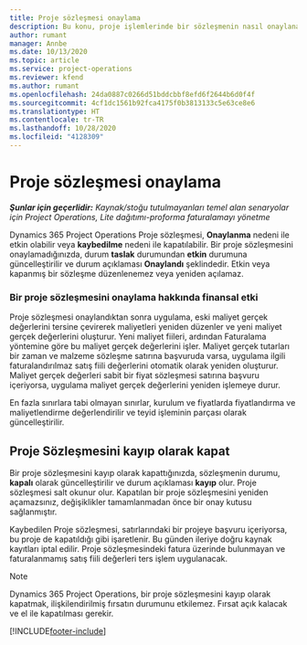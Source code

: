 ```yaml
---
title: Proje sözleşmesi onaylama
description: Bu konu, proje işlemlerinde bir sözleşmenin nasıl onaylanacağı hakkında bilgi verir.
author: rumant
manager: Annbe
ms.date: 10/13/2020
ms.topic: article
ms.service: project-operations
ms.reviewer: kfend
ms.author: rumant
ms.openlocfilehash: 24da0887c0266d51bddcbbf8efd6f2644b6d0f4f
ms.sourcegitcommit: 4cf1dc1561b92fca4175f0b3813133c5e63ce8e6
ms.translationtype: HT
ms.contentlocale: tr-TR
ms.lasthandoff: 10/28/2020
ms.locfileid: "4128309"
---
```

# <a name="confirm-a-project-contract"></a>Proje sözleşmesi onaylama

_**Şunlar için geçerlidir:** Kaynak/stoğu tutulmayanları temel alan senaryolar için Project Operations, Lite dağıtımı-proforma faturalamayı yönetme_

Dynamics 365 Project Operations Proje sözleşmesi, **Onaylanma** nedeni ile etkin olabilir veya **kaybedilme** nedeni ile kapatılabilir. Bir proje sözleşmesini onaylamadığınızda, durum **taslak** durumundan **etkin** durumuna güncelleştirilir ve durum açıklaması **Onaylandı** şeklindedir. Etkin veya kapanmış bir sözleşme düzenlenemez veya yeniden açılamaz. 

### <a name="financial-impact-of-confirming-a-project-contract"></a>Bir proje sözleşmesini onaylama hakkında finansal etki

Proje sözleşmesi onaylandıktan sonra uygulama, eski maliyet gerçek değerlerini tersine çevirerek maliyetleri yeniden düzenler ve yeni maliyet gerçek değerlerini oluşturur. Yeni maliyet fiileri, ardından Faturalama yöntemine göre bu maliyet gerçek değerlerini işler. Maliyet gerçek tutarları bir zaman ve malzeme sözleşme satırına başvuruda varsa, uygulama ilgili faturalandırılmaz satış fiili değerlerini otomatik olarak yeniden oluşturur. Maliyet gerçek değerleri sabit bir fiyat sözleşmesi satırına başvuru içeriyorsa, uygulama maliyet gerçek değerlerini yeniden işlemeye durur.

En fazla sınırlara tabi olmayan sınırlar, kurulum ve fiyatlarda fiyatlandırma ve maliyetlendirme değerlendirilir ve teyid işleminin parçası olarak güncelleştirilir.

## <a name="close-a-project-contract-as-lost"></a>Proje Sözleşmesini kayıp olarak kapat

Bir proje sözleşmesini kayıp olarak kapattığınızda, sözleşmenin durumu, **kapalı** olarak güncelleştirilir ve durum açıklaması **kayıp** olur. Proje sözleşmesi salt okunur olur. Kapatılan bir proje sözleşmesini yeniden açamazsınız, değişiklikler tamamlanmadan önce bir onay kutusu sağlanmıştır.

Kaybedilen Proje sözleşmesi, satırlarındaki bir projeye başvuru içeriyorsa, bu proje de kapatıldığı gibi işaretlenir. Bu günden ileriye doğru kaynak kayıtları iptal edilir. Proje sözleşmesindeki fatura üzerinde bulunmayan ve faturalanmamış satış fiili değerleri ters işlem uygulanacak.

> [!NOTE]
> Dynamics 365 Project Operations, bir proje sözleşmesini kayıp olarak kapatmak, ilişkilendirilmiş fırsatın durumunu etkilemez. Fırsat açık kalacak ve el ile kapatılması gerekir.


[!INCLUDE[footer-include](../../includes/footer-banner.md)]